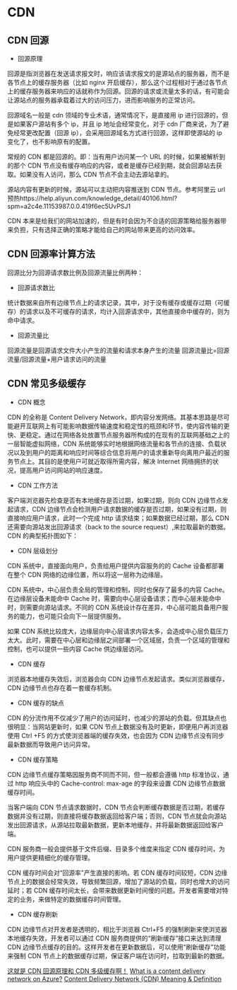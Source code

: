 # CDN

## CDN 回源

- 回源原理

回源是指浏览器在发送请求报文时，响应该请求报文的是源站点的服务器，而不是各节点上的缓存服务器（比如 nginx 开启缓存），那么这个过程相对于通过各节点上的缓存服务器来响应的话就称作为回源。回源的请求或流量太多的话，有可能会让源站点的服务器承载着过大的访问压力，进而影响服务的正常访问。

回源域名一般是 cdn 领域的专业术语，通常情况下，是直接用 ip 进行回源的，但是如果客户源站有多个 ip，并且 ip 地址会经常变化，对于 cdn 厂商来说，为了避免经常更改配置（回源 ip），会采用回源域名方式进行回源，这样即使源站的 ip 变化了，也不影响原有的配置。

常规的 CDN 都是回源的。即：当有用户访问某一个 URL 的时候，如果被解析到的那个 CDN 节点没有缓存响应的内容，或者是缓存已经到期，就会回源站去获取。如果没有人访问，那么 CDN 节点不会主动去源站拿的。

源站内容有更新的时候，源站可以主动把内容推送到 CDN 节点。参考阿里云 url 预热https://help.aliyun.com/knowledge_detail/40106.html?spm=a2c4e.11153987.0.0.419f6ec5UvPSJ1

CDN 本来是给我们的网站加速的，但是有时会因为不合适的回源策略给服务器带来负担，只有选择正确的策略才能给自己的网站带来更高的访问效率。

## CDN 回源率计算方法

回源比分为回源请求数比例及回源流量比例两种：

- 回源请求数比

统计数据来自所有边缘节点上的请求记录，其中，对于没有缓存或缓存过期（可缓存）的请求以及不可缓存的请求，均计入回源请求中，其他直接命中缓存的，则为命中请求。

- 回源流量比

回源流量是回源请求文件大小产生的流量和请求本身产生的流量 回源流量比=回源流量/回源流量+用户请求访问的流量

## CDN 常见多级缓存

- CDN 概念

CDN 的全称是 Content Delivery Network，即内容分发网络。其基本思路是尽可能避开互联网上有可能影响数据传输速度和稳定性的瓶颈和环节，使内容传输的更快、更稳定。通过在网络各处放置节点服务器所构成的在现有的互联网基础之上的一层智能虚拟网络，CDN 系统能够实时地根据网络流量和各节点的连接、负载状况以及到用户的距离和响应时间等综合信息将用户的请求重新导向离用户最近的服务节点上。其目的是使用户可就近取得所需内容，解决 Internet 网络拥挤的状况，提高用户访问网站的响应速度。

- CDN 工作方法

客户端浏览器先检查是否有本地缓存是否过期，如果过期，则向 CDN 边缘节点发起请求，CDN 边缘节点会检测用户请求数据的缓存是否过期，如果没有过期，则直接响应用户请求，此时一个完成 http 请求结束；如果数据已经过期，那么 CDN 还需要向源站发出回源请求（back to the source request）,来拉取最新的数据。CDN 的典型拓扑图如下：

- CDN 层级划分

CDN 系统中，直接面向用户，负责给用户提供内容服务的的 Cache 设备都部署在整个 CDN 网络的边缘位置，所以将这一层称为边缘层。

CDN 系统中，中心层负责全局的管理和控制，同时也保存了最多的内容 Cache。在边缘层设备未能命中 Cache 时，需要向中心层设备请求；而中心层未能命中时，则需要向源站请求。不同的 CDN 系统设计存在差异，中心层可能具备用户服务的能力，也可能只会向下一层提供服务。

如果 CDN 系统比较庞大，边缘层向中心层请求内容太多，会造成中心层负载压力太大。此时，需要在中心层和边缘层之间部署一个区域层，负责一个区域的管理和控制，也可以提供一些内容 Cache 供边缘层访问。

- CDN 缓存

浏览器本地缓存失效后，浏览器会向 CDN 边缘节点发起请求。类似浏览器缓存，CDN 边缘节点也存在着一套缓存机制。

- CDN 缓存的缺点

CDN 的分流作用不仅减少了用户的访问延时，也减少的源站的负载。但其缺点也很明显：当网站更新时，如果 CDN 节点上数据没有及时更新，即便用户再浏览器使用 Ctrl +F5 的方式使浏览器端的缓存失效，也会因为 CDN 边缘节点没有同步最新数据而导致用户访问异常。

- CDN 缓存策略

CDN 边缘节点缓存策略因服务商不同而不同，但一般都会遵循 http 标准协议，通过 http 响应头中的 Cache-control: max-age 的字段来设置 CDN 边缘节点数据缓存时间。

当客户端向 CDN 节点请求数据时，CDN 节点会判断缓存数据是否过期，若缓存数据并没有过期，则直接将缓存数据返回给客户端；否则，CDN 节点就会向源站发出回源请求，从源站拉取最新数据，更新本地缓存，并将最新数据返回给客户端。

CDN 服务商一般会提供基于文件后缀、目录多个维度来指定 CDN 缓存时间，为用户提供更精细化的缓存管理。

CDN 缓存时间会对“回源率”产生直接的影响。若 CDN 缓存时间较短，CDN 边缘节点上的数据会经常失效，导致频繁回源，增加了源站的负载，同时也增大的访问延时；若 CDN 缓存时间太长，会带来数据更新时间慢的问题。开发者需要增对特定的业务，来做特定的数据缓存时间管理。

- CDN 缓存刷新

CDN 边缘节点对开发者是透明的，相比于浏览器 Ctrl+F5 的强制刷新来使浏览器本地缓存失效，开发者可以通过 CDN 服务商提供的“刷新缓存”接口来达到清理 CDN 边缘节点缓存的目的。这样开发者在更新数据后，可以使用“刷新缓存”功能来强制 CDN 节点上的数据缓存过期，保证客户端在访问时，拉取到最新的数据。

[这就是 CDN 回源原理和 CDN 多级缓存啊！](https://cloud.tencent.com/developer/article/1439913)
[What is a content delivery network on Azure?](https://docs.microsoft.com/en-us/azure/cdn/cdn-overview)
[Content Delivery Network (CDN) Meaning & Definition](https://www.webopedia.com/definitions/cdn/)
